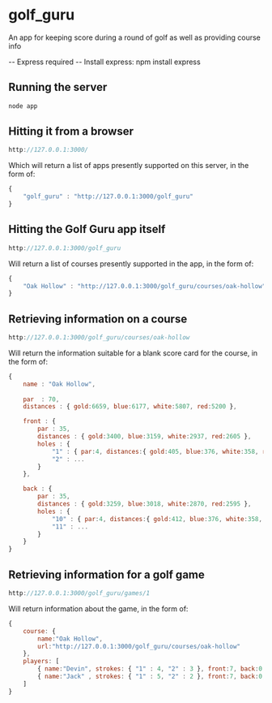 # golf_guru
An app for keeping score during a round of golf as well as providing course info

-- Express required --
Install express: npm install express

## Running the server
```javascript
node app
```

## Hitting it from a browser
```javascript
http://127.0.0.1:3000/
```
Which will return a list of apps presently supported on this server, in the form of:

```javascript
{
    "golf_guru" : "http://127.0.0.1:3000/golf_guru"
}
```

## Hitting the Golf Guru app itself
```javascript
http://127.0.0.1:3000/golf_guru
```
Will return a list of courses presently supported in the app, in the form of:
```javascript
{
    "Oak Hollow" : "http://127.0.0.1:3000/golf_guru/courses/oak-hollow"
}
```
## Retrieving information on a course
```javascript
http://127.0.0.1:3000/golf_guru/courses/oak-hollow
```
Will return the information suitable for a blank score card for the course, in the form of:
```javascript
{
    name : "Oak Hollow",
    
    par  : 70,
    distances : { gold:6659, blue:6177, white:5807, red:5200 },

    front : {
        par : 35,
        distances : { gold:3400, blue:3159, white:2937, red:2605 },
        holes : {
            "1" : { par:4, distances:{ gold:405, blue:376, white:358, red:315 } },
            "2" : ...
        }
    },

    back : {
        par : 35,
        distances : { gold:3259, blue:3018, white:2870, red:2595 },
        holes : {
            "10" : { par:4, distances:{ gold:412, blue:376, white:358, red:315 } },
            "11" : ...
        }
    }
}
```

## Retrieving information for a golf game
```javascript
http://127.0.0.1:3000/golf_guru/games/1
```
Will return information about the game, in the form of:
```javascript
{
    course: {
        name:"Oak Hollow",
        url:"http://127.0.0.1:3000/golf_guru/courses/oak-hollow" 
    },
    players: [
        { name:"Devin", strokes: { "1" : 4, "2" : 3 }, front:7, back:0, total:7 },
        { name:"Jack" , strokes: { "1" : 5, "2" : 2 }, front:7, back:0, total:7 }
    ]
}
```